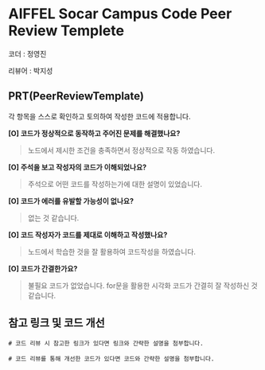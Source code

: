 # AIFFEL Socar Campus Code Peer Review Templete

코더 : 정영진

리뷰어 : 박지성

## PRT(PeerReviewTemplate)

각 항목을 스스로 확인하고 토의하여 작성한 코드에 적용합니다.

**[O] 코드가 정상적으로 동작하고 주어진 문제를 해결했나요?**

>  노드에서 제시한 조건을 충족하면서 정상적으로 작동 하였습니다. 
 

**[O] 주석을 보고 작성자의 코드가 이해되었나요?**

>  주석으로 어떤 코드를 작성하는가에 대한 설명이 있었습니다.
  

**[O] 코드가 에러를 유발할 가능성이 없나요?**

>  없는 것 같습니다.
  

**[O] 코드 작성자가 코드를 제대로 이해하고 작성했나요?**

>  노드에서 학습한 것을 잘 활용하여 코드작성을 하였습니다.
  

**[O] 코드가 간결한가요?**

>  불필요 코드가 없었습니다. for문을 활용한 시각화 코드가 간결히 잘 작성하신 것 같습니다.
  

## 참고 링크 및 코드 개선

```
# 코드 리뷰 시 참고한 링크가 있다면 링크와 간략한 설명을 첨부합니다.

# 코드 리뷰를 통해 개선한 코드가 있다면 코드와 간략한 설명을 첨부합니다.
```